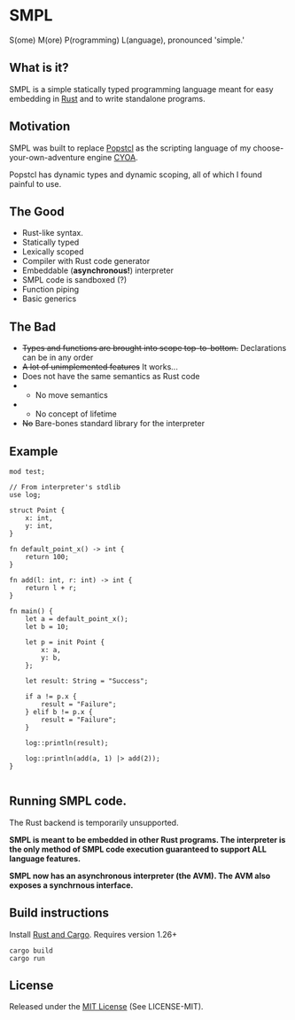 # SMPL
S(ome) M(ore) P(rogramming) L(anguage), pronounced 'simple.' 
## What is it?

SMPL is a simple statically typed programming language meant for easy embedding in [Rust](https://www.rust-lang.org/en-US/) and to write standalone programs.

## Motivation

SMPL was built to replace [Popstcl](https://gitlab.com/Random_Civvy/popstcl) as the scripting language of my choose-your-own-adventure engine [CYOA](https://gitlab.com/Random_Civvy/cyoa).

Popstcl has dynamic types and dynamic scoping, all of which I found painful to use.

## The Good

* Rust-like syntax.
* Statically typed
* Lexically scoped
* Compiler with Rust code generator
* Embeddable (**asynchronous!**) interpreter
* SMPL code is sandboxed (?)
* Function piping
* Basic generics

## The Bad
* ~~Types and functions are brought into scope top-to-bottom.~~ Declarations can be in any order
* ~~A lot of unimplemented features~~ It works...
* Does not have the same semantics as Rust code
* * No move semantics
* * No concept of lifetime
* ~~No~~ Bare-bones standard library for the interpreter

## Example

```
mod test;

// From interpreter's stdlib 
use log;

struct Point {
    x: int,
    y: int,
}

fn default_point_x() -> int {
    return 100;
}

fn add(l: int, r: int) -> int {
	return l + r;
}

fn main() {
    let a = default_point_x();
    let b = 10;
    
    let p = init Point {
        x: a,
        y: b,
    };
    
    let result: String = "Success";

    if a != p.x {
        result = "Failure";
    } elif b != p.x {
		result = "Failure";
	}

	log::println(result);

	log::println(add(a, 1) |> add(2));
}


```

## Running SMPL code.

The Rust backend is temporarily unsupported.

**SMPL is meant to be embedded in other Rust programs. The interpreter is the only method of SMPL code execution guaranteed to support ALL language features.**

**SMPL now has an asynchronous interpreter (the AVM). The AVM also exposes a synchrnous interface.**

## Build instructions

Install [Rust and Cargo](https://www.rust-lang.org/en-US/). Requires version 1.26+

```
cargo build
cargo run
```

## License
Released under the [MIT License](https://opensource.org/licenses/MIT) (See LICENSE-MIT).
